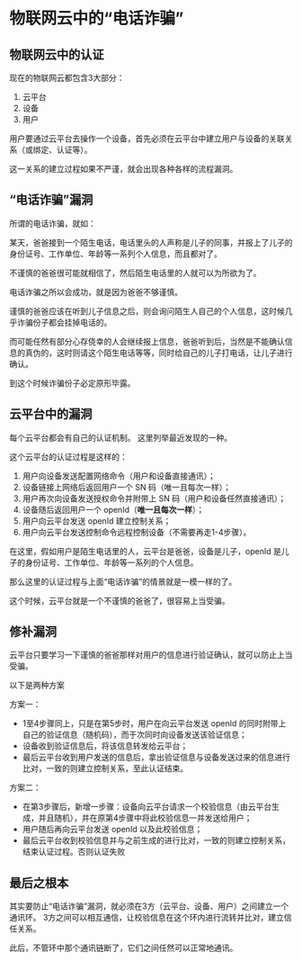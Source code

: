 
# 物联网云中的“电话诈骗”


## 物联网云中的认证

现在的物联网云都包含3大部分：

1. 云平台
2. 设备
3. 用户

用户要通过云平台去操作一个设备，首先必须在云平台中建立用户与设备的关联关系（或绑定、认证等）。

这一关系的建立过程如果不严谨，就会出现各种各样的流程漏洞。


## “电话诈骗”漏洞

所谓的电话诈骗，就如：

某天，爸爸接到一个陌生电话，电话里头的人声称是儿子的同事，并报上了儿子的身份证号、工作单位、年龄等一系列个人信息，而且都对了。

不谨慎的爸爸很可能就相信了，然后陌生电话里的人就可以为所欲为了。

电话诈骗之所以会成功，就是因为爸爸不够谨慎。

谨慎的爸爸应该在听到儿子信息之后，则会询问陌生人自己的个人信息，这时候几乎诈骗份子都会挂掉电话的。

而可能任然有部分心存侥幸的人会继续报上信息，爸爸听到后，当然是不能确认信息的真伪的，这时则请这个陌生电话等等，同时给自己的儿子打电话，让儿子进行确认。

到这个时候诈骗份子必定原形毕露。


## 云平台中的漏洞

每个云平台都会有自己的认证机制。
这里列举最近发现的一种。

这个云平台的认证过程是这样的：

1. 用户向设备发送配置网络命令（用户和设备直接通讯）；
2. 设备链接上网络后返回用户一个 SN 码（唯一且每次一样）；
3. 用户再次向设备发送授权命令并附带上 SN 码（用户和设备任然直接通讯）；
4. 设备随后返回用户一个 openId（**唯一且每次一样**）；
5. 用户向云平台发送 openId 建立控制关系；
6. 用户向云平台发送控制命令远程控制设备（不需要再走1-4步骤）。

在这里，假如用户是陌生电话里的人，云平台是爸爸，设备是儿子，openId 是儿子的身份证号、工作单位、年龄等一系列的个人信息。

那么这里的认证过程与上面“电话诈骗”的情景就是一模一样的了。

这个时候，云平台就是一个不谨慎的爸爸了，很容易上当受骗。


## 修补漏洞

云平台只要学习一下谨慎的爸爸那样对用户的信息进行验证确认，就可以防止上当受骗。

以下是两种方案

方案一：

* 1至4步骤同上，只是在第5步时，用户在向云平台发送 openId 的同时附带上自己的验证信息（随机码），而于次同时向设备发送该验证信息；
* 设备收到验证信息后，将该信息转发给云平台；
* 最后云平台收到用户发送的信息后，拿出验证信息与设备发送过来的信息进行比对，一致的则建立控制关系，至此认证结束。

方案二：

* 在第3步骤后，新增一步骤：设备向云平台请求一个校验信息（由云平台生成，并且随机），并在原第4步骤中将此校验信息一并发送给用户；
* 用户随后再向云平台发送 openId 以及此校验信息；
* 最后云平台收到校验信息并与之前生成的进行比对，一致的则建立控制关系，结束认证过程。否则认证失败


## 最后之根本

其实要防止“电话诈骗”漏洞，就必须在3方（云平台、设备、用户）之间建立一个通讯环。
3方之间可以相互通信，让校验信息在这个环内进行流转并比对，建立信任关系。

此后，不管环中那个通讯链断了，它们之间任然可以正常地通讯。


